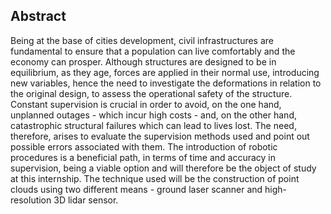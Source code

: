 ## Abstract

Being at the base of cities development, civil infrastructures are fundamental to ensure that a
population can live comfortably and the economy can prosper. Although structures are designed
to be in equilibrium, as they age, forces are applied in their normal use, introducing new variables,
hence the need to investigate the deformations in relation to the original design, to assess the
operational safety of the structure. Constant supervision is crucial in order to avoid, on the one
hand, unplanned outages - which incur high costs - and, on the other hand, catastrophic structural
failures which can lead to lives lost. The need, therefore, arises to evaluate the supervision methods
used and point out possible errors associated with them. The introduction of robotic procedures
is a beneficial path, in terms of time and accuracy in supervision, being a viable option and will
therefore be the object of study at this internship. The technique used will be the construction of
point clouds using two different means - ground laser scanner and high-resolution 3D lidar sensor.
